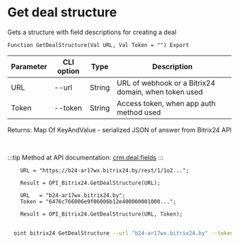 ﻿---
sidebar_position: 6
---

# Get deal structure
 Gets a structure with field descriptions for creating a deal



`Function GetDealStructure(Val URL, Val Token = "") Export`

  | Parameter | CLI option | Type | Description |
  |-|-|-|-|
  | URL | --url | String | URL of webhook or a Bitrix24 domain, when token used |
  | Token | --token | String | Access token, when app auth method used |

  
  Returns:  Map Of KeyAndValue - serialized JSON of answer from Bitrix24 API

<br/>

:::tip
Method at API documentation: [crm.deal.fields](https://dev.1c-bitrix.ru/rest_help/crm/cdeals/crm_deal_fields.php)
:::
<br/>


```bsl title="Code example"
    URL = "https://b24-ar17wx.bitrix24.by/rest/1/1o2...";

    Result = OPI_Bitrix24.GetDealStructure(URL);

    URL   = "b24-ar17wx.bitrix24.by";
    Token = "6476c766006e9f06006b12e400000001000...";

    Result = OPI_Bitrix24.GetDealStructure(URL, Token);
```



```sh title="CLI command example"
    
  oint bitrix24 GetDealStructure --url "b24-ar17wx.bitrix24.by" --token "6476c766006e9f06006b12e400000001000..."

```

```json title="Result"

```
